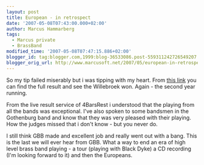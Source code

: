 ```yaml
---
layout: post
title: European - in retrospect
date: '2007-05-08T07:43:00.000+02:00'
author: Marcus Hammarberg
tags:
  - Marcus private
  - BrassBand
modified_time: '2007-05-08T07:47:15.886+02:00'
blogger_id: tag:blogger.com,1999:blog-36533086.post-559311242726549207
blogger_orig_url: http://www.marcusoft.net/2007/05/european-in-retrospect.html
---
```


So my
tip failed miserably but i was tipping with
my heart. From [this
link](http://www.4barsrest.com/news/detail.asp?id=5566) you can find the
full result and see the Willebroek won. Again - the second
year running.

From the live result service of 4BarsRest i understood that the
playing from all the bands was exceptional. I've also spoken to some
bandsmen in the Gothenburg band and know that they
was very pleased with their playing. How the judges missed that i don't know - but
you never do.

I still think GBB made and excellent job and really
went out with a bang. This is the last we will ever hear from GBB. What a way
to end an era of high level brass band playing - a tour (playing with
Black Dyke) a CD recording (I'm looking forward to it) and
then the Europeans.
